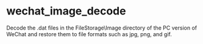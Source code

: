 # wechat_image_decode
Decode the .dat files in the FileStorage\Image directory of the PC version of WeChat and restore them to file formats such as jpg, png, and gif.
